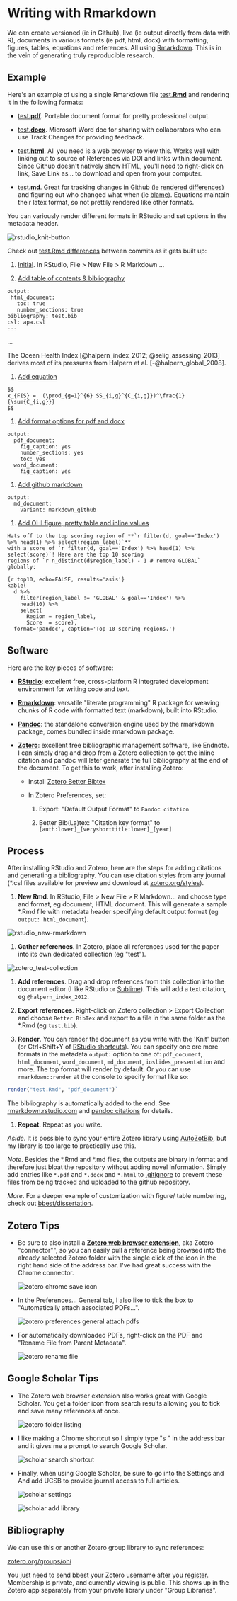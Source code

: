 # Writing with Rmarkdown

We can create versioned (ie in Github), live (ie output directly from data with R), documents in various formats (ie pdf, html, docx) with formatting, figures, tables, equations and references. All using [Rmarkdown](http://rmarkdown.rstudio.com). This is in the vein of generating truly reproducible research.

## Example

Here's an example of using a single Rmarkdown file [test.**Rmd**](./test.Rmd) and rendering it in the following formats:

- [test.**pdf**](./test.pdf?raw=true). Portable document format for pretty professional output.

- [test.**docx**](./test.docx?raw=true). Microsoft Word doc for sharing with collaborators who can use Track Changes for providing feedback.

- [test.**html**](./test.html?raw=true). All you need is a web browser to view this. Works well with linking out to source of References via DOI and links within document. Since Github doesn't natively show HTML, you'll need to right-click on link, Save Link as... to download and open from your computer.

- [test.**md**](./test.md). Great for tracking changes in Github (ie [rendered differences](https://github.com/bbest/rmarkdown-example/commit/4cfcbe626dfa0df5238872820169198fd2008401?short_path=574f1d9#diff-4)) and figuring out who changed what when (ie [blame](https://github.com/bbest/rmarkdown-example/blame/master/test.md)). Equations maintain their latex format, so not prettily rendered like other formats.

You can variously render different formats in RStudio and set options in the metadata header.

  ![rstudio_knit-button](https://raw.githubusercontent.com/bbest/rmarkdown-example/master/screenshots/rstudio_knit-button.png)

Check out [test.Rmd differences](https://github.com/bbest/rmarkdown-example/commits/master/test.Rmd) between commits as it gets built up:

1. [Initial](https://github.com/bbest/rmarkdown-example/commit/7d416b2adba1d49746d8e61b1f3cd53e89548784#diff-2). In RStudio, File > New File > R Markdown ...

1. [Add table of contents & bibliography](https://github.com/bbest/rmarkdown-example/commit/572559a1443cc285bba7b44f6d2a4b96e871069e#diff-1)

  ```
 output:
   html_document:
     toc: true
     number_sections: true
 bibliography: test.bib
 csl: apa.csl
 ---
  ```

  ...

  The Ocean Health Index [@halpern_index_2012; @selig_assessing_2013] derives most of its pressures from Halpern et al. [-@halpern_global_2008].

1. [Add equation](https://github.com/bbest/rmarkdown-example/commit/4c33f8ad0d5056714c6e72c433523c57e0f3fb4f#diff-0)

  ```
  $$
  x_{FIS} =  (\prod_{g=1}^{6} SS_{i,g}^{C_{i,g}})^\frac{1}{\sum{C_{i,g}}}
  $$ 
  ```

1. [Add format options for pdf and docx](https://github.com/bbest/rmarkdown-example/commit/437e9f1436faaaa431b4f736cd2df21731125b5f#diff-0)

  ```
  output:
    pdf_document:
      fig_caption: yes
      number_sections: yes
      toc: yes
    word_document:
      fig_caption: yes
  ```

1. [Add github markdown](https://github.com/bbest/rmarkdown-example/commit/c3e428e781f8b505feedc0d97b33080ed59067f6#diff-0)

  ```
  output:
    md_document:
      variant: markdown_github
  ```

1. [Add OHI figure, pretty table and inline values](https://github.com/bbest/rmarkdown-example/compare/c3e428e...02897c2#diff-4)

  ```
  Hats off to the top scoring region of **`r filter(d, goal=='Index') %>% head(1) %>% select(region_label)`** 
  with a score of `r filter(d, goal=='Index') %>% head(1) %>% select(score)`! Here are the top 10 scoring 
  regions of `r n_distinct(d$region_label) - 1 # remove GLOBAL` globally:
  ```
  
  ```
  {r top10, echo=FALSE, results='asis'}
  kable(
    d %>%
      filter(region_label != 'GLOBAL' & goal=='Index') %>%
      head(10) %>%
      select(
        Region = region_label,
        Score  = score),
    format='pandoc', caption='Top 10 scoring regions.')
  ```


## Software

Here are the key pieces of software:

- [**RStudio**](http://www.rstudio.com/): excellent free, cross-platform R integrated development environment for writing code and text.

- [**Rmarkdown**](http://rmarkdown.rstudio.com): versatile "literate programming" R package for weaving chunks of R code with formatted text (markdown), built into RStudio.

- [**Pandoc**](johnmacfarlane.net/pandoc): the standalone conversion engine used by the rmarkdown package, comes bundled inside rmarkdown package.

- [**Zotero**](https://www.zotero.org): excellent free bibliographic management software, like Endnote. I can simply drag and drop from a Zotero collection to get the inline citation and pandoc will later generate the full bibliography at the end of the document.  To get this to work, after installing Zotero:

  - Install [Zotero Better Bibtex](https://github.com/ZotPlus/zotero-better-bibtex)
  
  - In Zotero Preferences, set:
  
    1. Export: "Default Output Format" to `Pandoc citation`
    
    1. Better Bib(La)tex: "Citation key format" to `[auth:lower]_[veryshorttitle:lower]_[year]`
    
## Process

After installing RStudio and Zotero, here are the steps for adding citations and generating a bibliography. You can use citation styles from any journal (*.csl files available for preview and download at [zotero.org/styles](https://zotero.org/styles)).

1. **New Rmd**. In RStudio, File > New File > R Markdown... and choose type and format, eg document, HTML document. This will generate a sample *.Rmd file with metadata header specifying default output format (eg `output: html_document`).

  ![rstudio_new-rmarkdown](https://raw.githubusercontent.com/bbest/rmarkdown-example/master/screenshots/rstudio_new-rmarkdown.png)

1. **Gather references**. In Zotero, place all references used for the paper into its own dedicated collection (eg "test").

  ![zotero_test-collection](https://raw.githubusercontent.com/bbest/rmarkdown-example/master/screenshots/zotero_test-collection.png)
    
1. **Add references**. Drag and drop references from this collection into the document editor (I like RStudio or [Sublime](http://www.sublimetext.com)). This will add a text citation, eg `@halpern_index_2012`.
  
1. **Export references**. Right-click on Zotero collection > Export Collection and choose `Better BibTex` and export to a file in the same folder as the *.Rmd (eg `test.bib`).

1. **Render**. You can render the document as you write with the 'Knit' button (or Ctrl+Shift+Y of [RStudio shortcuts](https://support.rstudio.com/hc/en-us/articles/200711853-Keyboard-Shortcuts)). You can specify one ore more formats in the metadata `output:` option to one of: `pdf_document`, `html_document`, `word_document`, `md_document`, `ioslides_presentation` and more. The top format will render by default. Or you can use `rmarkdown::render` at the console to specify format like so:

  ```r
  render("test.Rmd", "pdf_document")`
  ```

  The bibliography is automatically added to the end. See [rmarkdown.rstudio.com](http://rmarkdown.rstudio.com) and [pandoc citations](http://johnmacfarlane.net/pandoc/demo/example19/Citations.html) for details.
      
1. **Repeat**. Repeat as you write.
  
_Aside_. It is possible to sync your entire Zotero library using [AutoZotBib](http://www.rtwilson.com/academic/autozotbib), but my library is too large to practically use this.

_Note_. Besides the \*.Rmd and \*.md files, the outputs are binary in format and therefore just bloat the repository without adding novel information. Simply add entries like `*.pdf` and `*.docx` and `*.html` to [.gitignore](./.gitignore) to prevent these files from being tracked and uploaded to the github repository.

_More_. For a deeper example of customization with figure/ table numbering, check out [bbest/dissertation](http://github.com/bbest/dissertation).

## Zotero Tips

- Be sure to also install a [**Zotero web browser extension**](https://www.zotero.org/download), aka Zotero "connector"", so you can easily pull a reference being browsed into the already selected Zotero folder with the single click of the icon in the right hand side of the address bar. I've had great success with the Chrome connector.

    ![zotero chrome save icon](./screenshots/zotero-chrome_save-icon.png)

- In the Preferences... General tab, I also like to tick the box to "Automatically attach associated PDFs...".

    ![zotero preferences general attach pdfs](./screenshots/zotero_preferences-general_attach-pdfs.png)

- For automatically downloaded PDFs, right-click on the PDF and "Rename File from Parent Metadata".

    ![zotero rename file](./screenshots/zotero_rename-file.png)

## Google Scholar Tips

- The Zotero web browser extension also works great with Google Scholar. You get a folder icon from search results allowing you to tick and save many references at once. 

    ![zotero folder listing](./screenshots/zotero-scholar_folder-listing.png)

- I like making a Chrome shortcut so I simply type "s " in the address bar and it gives me a prompt to search Google Scholar.

    ![scholar search shortcut](./screenshots/scholar_search-shortcut.png)

- Finally, when using Google Scholar, be sure to go into the Settings and And add UCSB to provide journal access to full articles.

    ![scholar settings](./screenshots/scholar_settings.png)

    ![scholar add library](./screenshots/scholar_add-library.png)
    
## Bibliography

We can use this or another Zotero group library to sync references:

  [zotero.org/groups/ohi](https://www.zotero.org/groups/ohi/items)

You just need to send bbest your Zotero username after you [register](https://www.zotero.org/user/register/). Membership is private, and currently viewing is public. This shows up in the Zotero app separately from your private library under "Group Libraries".
